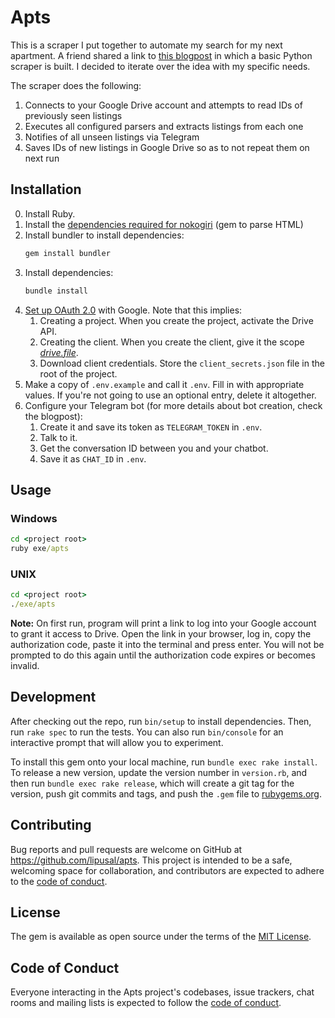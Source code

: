 # Apts

This is a scraper I put together to automate my search for my next apartment. A friend shared a link to [this blogpost](https://dev.to/fernandezpablo/scrappeando-propiedades-con-python-4cp8)
in which a basic Python scraper is built. I decided to iterate over the idea with my specific needs.

The scraper does the following:
1. Connects to your Google Drive account and attempts to read IDs of previously seen listings
1. Executes all configured parsers and extracts listings from each one
1. Notifies of all unseen listings via Telegram
1. Saves IDs of new listings in Google Drive so as to not repeat them on next run

## Installation
0. Install Ruby.
1. Install the [dependencies required for nokogiri](https://nokogiri.org/tutorials/installing_nokogiri.html) (gem to parse HTML)
1. Install bundler to install dependencies:
    ```bash
    gem install bundler
    ```
1. Install dependencies:
    ```bash
    bundle install
    ```
1. [Set up OAuth 2.0](https://support.google.com/cloud/answer/6158849) with Google. Note that this implies:
    1. Creating a project. When you create the project, activate the Drive API.
    1. Creating the client. When you create the client, give it the scope [*drive.file*](https://developers.google.com/identity/protocols/oauth2/scopes#drivev3). 
    1. Download client credentials. Store the `client_secrets.json` file in the root of the project.
1. Make a copy of `.env.example` and call it `.env`. Fill in with appropriate values. If you're not going to
use an optional entry, delete it altogether.
1. Configure your Telegram bot (for more details about bot creation, check the blogpost):
    1. Create it and save its token as `TELEGRAM_TOKEN` in `.env`.
    1. Talk to it.
    1. Get the conversation ID between you and your chatbot.
    1. Save it as `CHAT_ID` in `.env`.

## Usage
### Windows
```cmd
cd <project root>
ruby exe/apts
```
### UNIX
```cmd
cd <project root>
./exe/apts
```

**Note:** On first run, program will print a link to log into your Google account to grant it access to Drive.
Open the link in your browser, log in, copy the authorization code, paste it into the terminal and press enter.
You will not be prompted to do this again until the authorization code expires or becomes invalid.

## Development

After checking out the repo, run `bin/setup` to install dependencies. Then, run `rake spec` to run the tests. You can also run `bin/console` for an interactive prompt that will allow you to experiment.

To install this gem onto your local machine, run `bundle exec rake install`. To release a new version, update the version number in `version.rb`, and then run `bundle exec rake release`, which will create a git tag for the version, push git commits and tags, and push the `.gem` file to [rubygems.org](https://rubygems.org).

## Contributing

Bug reports and pull requests are welcome on GitHub at https://github.com/lipusal/apts. This project is intended to be a safe, welcoming space for collaboration, and contributors are expected to adhere to the [code of conduct](https://github.com/[USERNAME]/apts/blob/master/CODE_OF_CONDUCT.md).


## License

The gem is available as open source under the terms of the [MIT License](https://opensource.org/licenses/MIT).

## Code of Conduct

Everyone interacting in the Apts project's codebases, issue trackers, chat rooms and mailing lists is expected to follow the [code of conduct](https://github.com/[USERNAME]/apts/blob/master/CODE_OF_CONDUCT.md).
